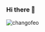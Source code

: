 ### Hi there 👋



<!--
**JavhoSam/JavhoSam** is a ✨ _special_ ✨ repository because its `README.md` (this file) appears on your GitHub profile.

Here are some ideas to get you started:

- 🔭 I’m currently working on ...
- 🌱 I’m currently learning ...
- 👯 I’m looking to collaborate on ...
- 🤔 I’m looking for help with ...
- 💬 Ask me about ...
- 📫 How to reach me: ...
- 😄 Pronouns: ...
- ⚡ Fun fact: ...
-->
![changofeo](https://github.com/JavhoSam/JavhoSam/assets/118634556/41b12123-90a7-43bd-afa1-27caa3d143af)
